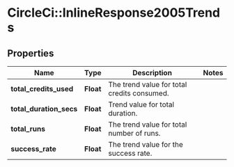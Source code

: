# CircleCi::InlineResponse2005Trends

## Properties
Name | Type | Description | Notes
------------ | ------------- | ------------- | -------------
**total_credits_used** | **Float** | The trend value for total credits consumed. | 
**total_duration_secs** | **Float** | Trend value for total duration. | 
**total_runs** | **Float** | The trend value for total number of runs. | 
**success_rate** | **Float** | The trend value for the success rate. | 

